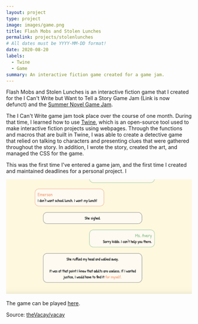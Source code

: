 ```yaml
---
layout: project
type: project
image: images/game.png
title: Flash Mobs and Stolen Lunches
permalink: projects/stolenlunches
# All dates must be YYYY-MM-DD format!
date: 2020-08-20
labels:
  - Twine
  - Game
summary: An interactive fiction game created for a game jam.
---
```


Flash Mobs and Stolen Lunches is an interactive fiction game that I created for the I Can't Write but Want to Tell a Story Game Jam (Link is now defunct) and the [Summer Novel Game Jam](https://itch.io/jam/sunofes20). 

The I Can't Write game jam took place over the course of one month. During that time, I learned how to use [Twine](https://twinery.org/), which is an open-source tool used to make interactive fiction projects using webpages. Through the functions and macros that are built in Twine, I was able to create a detective game that relied on talking to characters and presenting clues that were gathered throughout the story. In addition, I wrote the story, created the art, and managed the CSS for the game. 

This was the first time I've entered a game jam, and the first time I created and maintained deadlines for a personal project. I 

<img class="ui image" src="../images/game1.png">

The game can be played [here](https://hullabaloo.itch.io/flash-mobs-and-stolen-lunches).

Source: <a href="https://github.com/theVacay/vacay"><i class="large github icon"></i>theVacay/vacay</a>
